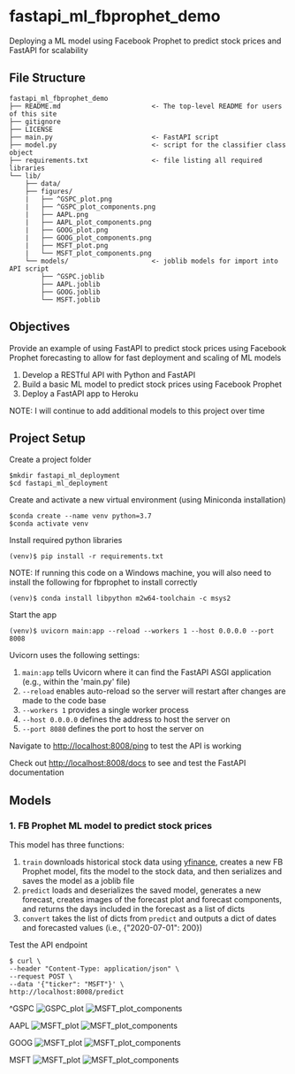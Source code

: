 # fastapi_ml_fbprophet_demo

Deploying a ML model using Facebook Prophet to predict stock prices and FastAPI for scalability

## File Structure

```{}
fastapi_ml_fbprophet_demo
├── README.md                       <- The top-level README for users of this site
├── gitignore
├── LICENSE
├── main.py                         <- FastAPI script
├── model.py                        <- script for the classifier class object
├── requirements.txt                <- file listing all required libraries
└── lib/
    ├── data/
    ├── figures/
    |   ├── ^GSPC_plot.png
    |   ├── ^GSPC_plot_components.png
    |   ├── AAPL.png
    |   ├── AAPL_plot_components.png
    |   ├── GOOG_plot.png
    |   ├── GOOG_plot_components.png
    |   ├── MSFT_plot.png
    |   └── MSFT_plot_components.png
    └── models/                     <- joblib models for import into API script
        ├── ^GSPC.joblib
        ├── AAPL.joblib
        ├── GOOG.joblib
        └── MSFT.joblib
```

## Objectives

Provide an example of using FastAPI to predict stock prices using Facebook Prophet forecasting to allow for fast deployment and scaling of ML models

1. Develop a RESTful API with Python and FastAPI
2. Build a basic ML model to predict stock prices using Facebook Prophet
3. Deploy a FastAPI app to Heroku

NOTE: I will continue to add additional models to this project over time

## Project Setup

Create a project folder

```{python}
$mkdir fastapi_ml_deployment
$cd fastapi_ml_deployment
```

Create and activate a new virtual environment (using Miniconda installation)

```{python}
$conda create --name venv python=3.7
$conda activate venv
```

Install required python libraries

```{python}
(venv)$ pip install -r requirements.txt
```

NOTE: If running this code on a Windows machine, you will also need to install the following for fbprophet to install correctly

```{python}
(venv)$ conda install libpython m2w64-toolchain -c msys2
```

Start the app

```{python}
(venv)$ uvicorn main:app --reload --workers 1 --host 0.0.0.0 --port 8008
```

Uvicorn uses the following settings:

1. ```main:app``` tells Uvicorn where it can find the FastAPI ASGI application (e.g., within the 'main.py' file)
2. ```--reload``` enables auto-reload so the server will restart after changes are made to the code base
3. ```--workers 1``` provides a single worker process
4. ```--host 0.0.0.0``` defines the address to host the server on
5. ```--port 8080``` defines the port to host the server on

Navigate to [http://localhost:8008/ping](http://localhost:8008/ping) to test the API is working

Check out [http://localhost:8008/docs](http://localhost:8008/docs) to see and test the FastAPI documentation

## Models

### 1. FB Prophet ML model to predict stock prices

This model has three functions:

1. ```train``` downloads historical stock data using [yfinance](https://pypi.org/project/yfinance/), creates a new FB Prophet model, fits the model to the stock data, and then serializes and saves the model as a joblib file
2. ```predict``` loads and deserializes the saved model, generates a new forecast, creates images of the forecast plot and forecast components, and returns the days included in the forecast as a list of dicts
3. ```convert``` takes the list of dicts from ```predict``` and outputs a dict of dates and forecasted values (i.e., {"2020-07-01": 200})

Test the API endpoint

```{python}
$ curl \
--header "Content-Type: application/json" \
--request POST \
--data '{"ticker": "MSFT"}' \
http://localhost:8008/predict
```

^GSPC
![GSPC_plot](/lib/figures/^GSPC_plot.png)
![MSFT_plot_components](/lib/figures/^GSPC_plot_components.png)

AAPL
![MSFT_plot](/lib/figures/AAPL_plot.png)
![MSFT_plot_components](/lib/figures/AAPL_plot_components.png)

GOOG
![MSFT_plot](/lib/figures/GOOG_plot.png)
![MSFT_plot_components](/lib/figures/GOOG_plot_components.png)

MSFT
![MSFT_plot](/lib/figures/MSFT_plot.png)
![MSFT_plot_components](/lib/figures/MSFT_plot_components.png)
